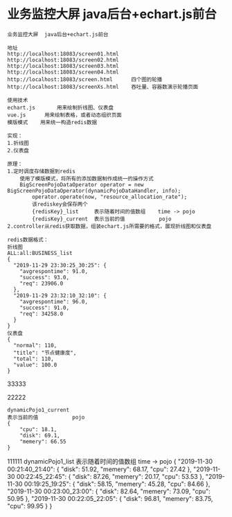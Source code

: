 # 业务监控大屏  java后台+echart.js前台
	业务监控大屏  java后台+echart.js前台
	
	地址
	http://localhost:18083/screen01.html
	http://localhost:18083/screen02.html
	http://localhost:18083/screen03.html
	http://localhost:18083/screen04.html
	http://localhost:18083/screen.html      四个图的轮播
	http://localhost:18083/screenXs.html    吞吐量、容器数演示轮播页面

	使用技术
	echart.js		用来绘制折线图、仪表盘
	vue.js		用来绘制表格，或者动态组织页面
	模版模式	用来统一构造redis数据
	
	实现：
	1.折线图
	2.仪表盘
	
	原理：
	1.定时调度存储数据到redis
		使用了模版模式，将所有的添加数据制作成统一的操作方式
		BigScreenPojoDataOperator operator = new BigScreenPojoDataOperator(dynamicPojoDataHandler, info);
			operator.operate(now, "resource_allocation_rate");
			该rediskey会保存两个
			{redisKey}_list     表示随着时间的值数组    time -> pojo
			{redisKey}_current  表示当前的值           pojo
	2.controller从redis获取数据，组装echart.js所需要的格式，展现折线图和仪表盘

	redis数据格式：
	折线图
    ALL:all:BUSINESS_list
    {
      "2019-11-29 23:30:25_30:25": {
        "avgrespontime": 91.0,
        "success": 93.0,
        "req": 23906.0
      },
      "2019-11-29 23:32:10_32:10": {
        "avgrespontime": 96.0,
        "success": 91.0,
        "req": 34258.0
      }
    }
	仪表盘
    {
      "normal": 110,
      "title": "节点健康度",
      "total": 110,
      "value": 100.0
    }
33333



22222

	dynamicPojo1_current
	表示当前的值           pojo
	{
		"cpu": 18.1,
		"disk": 69.1,
		"memery": 66.55
	}
111111
	dynamicPojo1_list
	表示随着时间的值数组    time -> pojo
	{
		"2019-11-30 00:21:40_21:40": {
			"disk": 51.92,
			"memery": 68.17,
			"cpu": 27.42
		},
		"2019-11-30 00:22:45_22:45": {
			"disk": 87.26,
			"memery": 20.17,
			"cpu": 53.53
		},
		"2019-11-30 00:19:25_19:25": {
			"disk": 58.15,
			"memery": 45.28,
			"cpu": 84.66
		},
		"2019-11-30 00:23:00_23:00": {
			"disk": 82.64,
			"memery": 73.09,
			"cpu": 50.95
		},
		"2019-11-30 00:22:05_22:05": {
			"disk": 96.81,
			"memery": 83.75,
			"cpu": 99.95
		}
	}

